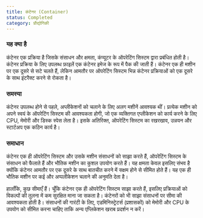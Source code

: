 ```yaml
---
title: कंटेनर (Container)
status: Completed
category: प्रौद्योगिकी
---
```


### यह क्या है

कंटेनर एक प्रक्रिया है जिसके संसाधन और क्षमता, कंप्यूटर के ऑपरेटिंग सिस्टम द्वारा प्रबंधित होती है। कंटेनर प्रक्रिया के लिए उपलब्ध फ़ाइलें एक कंटेनर इमेज के रूप में पैक की जाती हैं। कंटेनर एक ही मशीन पर एक दूसरे से सटे चलते हैं, लेकिन आमतौर पर ऑपरेटिंग सिस्टम भिन्न कंटेनर प्रक्रियाओं को एक दूसरे के साथ इंटरैक्ट करने से रोकता है।

### समस्या 

कंटेनर उपलब्ध होने से पहले, अप्लीकेशनों को चलाने के लिए अलग मशीनें आवश्यक थीं। प्रत्येक मशीन को अपने स्वयं के ऑपरेटिंग सिस्टम की आवश्यकता होगी, जो एक व्यक्तिगत एप्लीकेशन को कार्य करने के लिए CPU, मेमोरी और डिस्क स्पेस लेता है। इसके अतिरिक्त, ऑपरेटिंग सिस्टम का रखरखाव, उन्नयन और स्टार्टअप एक कठिन कार्य है।

### समाधान 

कंटेनर एक ही ऑपरेटिंग सिस्टम और उसके मशीन संसाधनों को साझा करते हैं, ऑपरेटिंग सिस्टम के संसाधन को फैलाते हैं और भौतिक मशीन का कुशल उपयोग करते हैं। यह क्षमता केवल इसलिए संभव है क्योंकि कंटेनर आमतौर पर एक दूसरे के साथ बातचीत करने में सक्षम होने से सीमित होते हैं। यह एक ही भौतिक मशीन पर कई और अप्पलीकेशन चलाने की अनुमति देता है।

हालाँकि, कुछ सीमाएँ हैं। चूँकि कंटेनर एक ही ऑपरेटिंग सिस्टम साझा करते हैं, इसलिए प्रक्रियाओं को विकल्पों की तुलना में कम सुरक्षित माना जा सकता है। कंटेनरों को भी साझा संसाधनों पर सीमा की आवश्यकता होती है। संसाधनों की गारंटी के लिए, एडमिनिस्ट्रेटर्स (प्रशासकों) को मेमोरी और CPU के उपयोग को सीमित करना चाहिए ताकि अन्य एप्लिकेशन खराब प्रदर्शन न करें।
